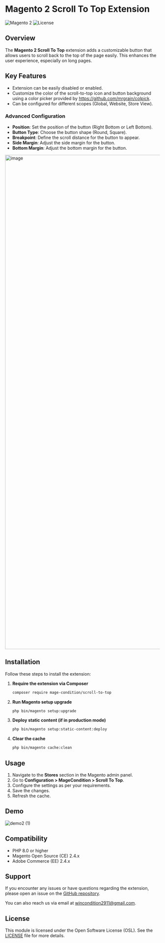 # Magento 2 Scroll To Top Extension

![Magento 2](https://img.shields.io/badge/Magento-2-brightgreen.svg)
![License](https://img.shields.io/badge/license-MIT-blue.svg)

## Overview

The **Magento 2 Scroll To Top** extension adds a customizable button that allows users to scroll back to the top of the page easily. This enhances the user experience, especially on long pages.

## Key Features

- Extension can be easily disabled or enabled.
- Customize the color of the scroll-to-top icon and button background using a color picker provided by https://github.com/mrgrain/colpick.
- Can be configured for different scopes (Global, Website, Store View).

### Advanced Configuration

- **Position**: Set the position of the button (Right Bottom or Left Bottom).
- **Button Type**: Choose the button shape (Round, Square).
- **Breakpoint**: Define the scroll distance for the button to appear.
- **Side Margin**: Adjust the side margin for the button.
- **Bottom Margin**: Adjust the bottom margin for the button.

<img width="1606" alt="image" src="https://github.com/user-attachments/assets/97d4f33f-e39f-43c8-963d-41d3173ed7b5">


## Installation

Follow these steps to install the extension:

1. **Require the extension via Composer**

    ```bash
    composer require mage-condition/scroll-to-top
    ```

2. **Run Magento setup upgrade**

    ```bash
    php bin/magento setup:upgrade
    ```

3. **Deploy static content (if in production mode)**

    ```bash
    php bin/magento setup:static-content:deploy
    ```

4. **Clear the cache**

    ```bash
    php bin/magento cache:clean
    ```

## Usage

1. Navigate to the **Stores** section in the Magento admin panel.
2. Go to **Configuration > MageCondition > Scroll To Top**.
3. Configure the settings as per your requirements.
4. Save the changes.
5. Refresh the cache.

## Demo

![demo2 (1)](https://github.com/user-attachments/assets/f96e74bc-f63c-442c-b0d7-3738b072ff74)

## Compatibility

- PHP 8.0 or higher
- Magento Open Source (CE) 2.4.x
- Adobe Commerce (EE) 2.4.x

## Support

If you encounter any issues or have questions regarding the extension, please open an issue on the [GitHub repository](https://github.com/MageCondition/scroll-to-top).

You can also reach us via email at [wincondition2911@gmail.com](mailto:wincondition2911@gmail.com).

## License

This module is licensed under the Open Software License (OSL). See the [LICENSE](https://github.com/MageCondition/scroll-to-top/blob/main/LICENSE.txt) file for more details.
